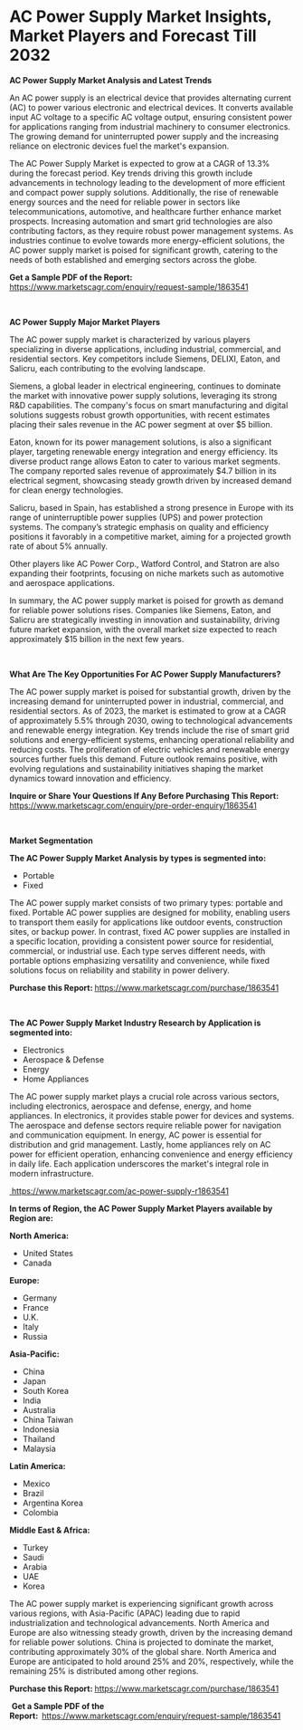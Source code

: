 <p><h1>AC Power Supply Market Insights, Market Players and Forecast Till 2032</h1></p><p><strong>AC Power Supply Market Analysis and Latest Trends</strong></p>
<p><p>An AC power supply is an electrical device that provides alternating current (AC) to power various electronic and electrical devices. It converts available input AC voltage to a specific AC voltage output, ensuring consistent power for applications ranging from industrial machinery to consumer electronics. The growing demand for uninterrupted power supply and the increasing reliance on electronic devices fuel the market's expansion. </p><p>The AC Power Supply Market is expected to grow at a CAGR of 13.3% during the forecast period. Key trends driving this growth include advancements in technology leading to the development of more efficient and compact power supply solutions. Additionally, the rise of renewable energy sources and the need for reliable power in sectors like telecommunications, automotive, and healthcare further enhance market prospects. Increasing automation and smart grid technologies are also contributing factors, as they require robust power management systems. As industries continue to evolve towards more energy-efficient solutions, the AC power supply market is poised for significant growth, catering to the needs of both established and emerging sectors across the globe.</p></p>
<p><strong>Get a Sample PDF of the Report:&nbsp;</strong> <a href="https://www.marketscagr.com/enquiry/request-sample/1863541?utm_campaign=3014&utm_medium=2&utm_source=Github&utm_content=ia&utm_term=16042025&utm_id=ac-power-supply">https://www.marketscagr.com/enquiry/request-sample/1863541</a></p>
<p>&nbsp;</p>
<p><strong>AC Power Supply Major Market Players</strong></p>
<p><p>The AC power supply market is characterized by various players specializing in diverse applications, including industrial, commercial, and residential sectors. Key competitors include Siemens, DELIXI, Eaton, and Salicru, each contributing to the evolving landscape.</p><p>Siemens, a global leader in electrical engineering, continues to dominate the market with innovative power supply solutions, leveraging its strong R&D capabilities. The company's focus on smart manufacturing and digital solutions suggests robust growth opportunities, with recent estimates placing their sales revenue in the AC power segment at over $5 billion.</p><p>Eaton, known for its power management solutions, is also a significant player, targeting renewable energy integration and energy efficiency. Its diverse product range allows Eaton to cater to various market segments. The company reported sales revenue of approximately $4.7 billion in its electrical segment, showcasing steady growth driven by increased demand for clean energy technologies.</p><p>Salicru, based in Spain, has established a strong presence in Europe with its range of uninterruptible power supplies (UPS) and power protection systems. The company’s strategic emphasis on quality and efficiency positions it favorably in a competitive market, aiming for a projected growth rate of about 5% annually.</p><p>Other players like AC Power Corp., Watford Control, and Statron are also expanding their footprints, focusing on niche markets such as automotive and aerospace applications.</p><p>In summary, the AC power supply market is poised for growth as demand for reliable power solutions rises. Companies like Siemens, Eaton, and Salicru are strategically investing in innovation and sustainability, driving future market expansion, with the overall market size expected to reach approximately $15 billion in the next few years.</p></p>
<p>&nbsp;</p>
<p><strong>What Are The Key Opportunities For AC Power Supply Manufacturers?</strong></p>
<p><p>The AC power supply market is poised for substantial growth, driven by the increasing demand for uninterrupted power in industrial, commercial, and residential sectors. As of 2023, the market is estimated to grow at a CAGR of approximately 5.5% through 2030, owing to technological advancements and renewable energy integration. Key trends include the rise of smart grid solutions and energy-efficient systems, enhancing operational reliability and reducing costs. The proliferation of electric vehicles and renewable energy sources further fuels this demand. Future outlook remains positive, with evolving regulations and sustainability initiatives shaping the market dynamics toward innovation and efficiency.</p></p>
<p><strong>Inquire or Share Your Questions If Any Before Purchasing This Report:</strong> <a href="https://www.marketscagr.com/enquiry/pre-order-enquiry/1863541?utm_campaign=3014&utm_medium=2&utm_source=Github&utm_content=ia&utm_term=16042025&utm_id=ac-power-supply">https://www.marketscagr.com/enquiry/pre-order-enquiry/1863541</a></p>
<p>&nbsp;</p>
<p><strong>Market Segmentation</strong></p>
<p><strong>The AC Power Supply Market Analysis by types is segmented into:</strong></p>
<p><ul><li>Portable</li><li>Fixed</li></ul></p>
<p><p>The AC power supply market consists of two primary types: portable and fixed. Portable AC power supplies are designed for mobility, enabling users to transport them easily for applications like outdoor events, construction sites, or backup power. In contrast, fixed AC power supplies are installed in a specific location, providing a consistent power source for residential, commercial, or industrial use. Each type serves different needs, with portable options emphasizing versatility and convenience, while fixed solutions focus on reliability and stability in power delivery.</p></p>
<p><strong>Purchase this Report:&nbsp;</strong><a href="https://www.marketscagr.com/purchase/1863541?utm_campaign=3014&utm_medium=2&utm_source=Github&utm_content=ia&utm_term=16042025&utm_id=ac-power-supply">https://www.marketscagr.com/purchase/1863541</a></p>
<p>&nbsp;</p>
<p><strong>The AC Power Supply Market Industry Research by Application is segmented into:</strong></p>
<p><ul><li>Electronics</li><li>Aerospace & Defense</li><li>Energy</li><li>Home Appliances</li></ul></p>
<p><p>The AC power supply market plays a crucial role across various sectors, including electronics, aerospace and defense, energy, and home appliances. In electronics, it provides stable power for devices and systems. The aerospace and defense sectors require reliable power for navigation and communication equipment. In energy, AC power is essential for distribution and grid management. Lastly, home appliances rely on AC power for efficient operation, enhancing convenience and energy efficiency in daily life. Each application underscores the market's integral role in modern infrastructure.</p></p>
<p><a href="https://www.marketscagr.com/ac-power-supply-r1863541?utm_campaign=3014&utm_medium=2&utm_source=Github&utm_content=ia&utm_term=16042025&utm_id=ac-power-supply">&nbsp;https://www.marketscagr.com/ac-power-supply-r1863541</a></p>
<p><strong>In terms of Region, the AC Power Supply Market Players available by Region are:</strong></p>
<p>
    <p> <strong> North America: </strong>
        <ul>
            <li>United States</li>
            <li>Canada</li>
        </ul>
        </p> 
    <p> <strong> Europe: </strong>
        <ul>
            <li>Germany</li>
            <li>France</li>
            <li>U.K.</li>
            <li>Italy</li>
            <li>Russia</li>
        </ul>
        </p> 
    <p> <strong> Asia-Pacific: </strong>
        <ul>
            <li>China</li>
            <li>Japan</li>
            <li>South Korea</li>
            <li>India</li>
            <li>Australia</li>
            <li>China Taiwan</li>
            <li>Indonesia</li>
            <li>Thailand</li>
            <li>Malaysia</li>
        </ul>
        </p> 
    <p> <strong> Latin America: </strong>
        <ul>
            <li>Mexico</li>
            <li>Brazil</li>
            <li>Argentina Korea</li>
            <li>Colombia</li>
        </ul>
        </p> 
    <p> <strong> Middle East & Africa: </strong>
        <ul>
            <li>Turkey</li>
            <li>Saudi</li>
            <li>Arabia</li>
            <li>UAE</li>
            <li>Korea</li>
        </ul>
    </p>
    </p>
<p><p>The AC power supply market is experiencing significant growth across various regions, with Asia-Pacific (APAC) leading due to rapid industrialization and technological advancements. North America and Europe are also witnessing steady growth, driven by the increasing demand for reliable power solutions. China is projected to dominate the market, contributing approximately 30% of the global share. North America and Europe are anticipated to hold around 25% and 20%, respectively, while the remaining 25% is distributed among other regions.</p></p>
<p><strong>Purchase this Report: </strong><a href="https://www.marketscagr.com/purchase/1863541?utm_campaign=3014&utm_medium=2&utm_source=Github&utm_content=ia&utm_term=16042025&utm_id=ac-power-supply">https://www.marketscagr.com/purchase/1863541</a></p>
<p>&nbsp;<strong>Get a Sample PDF of the Report:&nbsp;&nbsp;</strong><a href="https://www.marketscagr.com/enquiry/request-sample/1863541?utm_campaign=3014&utm_medium=2&utm_source=Github&utm_content=ia&utm_term=16042025&utm_id=ac-power-supply">https://www.marketscagr.com/enquiry/request-sample/1863541</a></p>
<p><strong></strong></p>
<p><p></p><p></p><p></p></p>